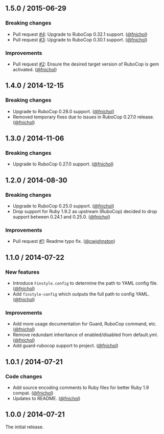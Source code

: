 ## 1.5.0 / 2015-06-29

### Breaking changes

* Pull request [#4][]: Upgrade to RuboCop 0.32.1 support. ([@fnichol][])
* Pull request [#3][]: Upgrade to RuboCop 0.30.1 support. ([@fnichol][])

### Improvements

* Pull request [#2][]: Ensure the desired target version of RuboCop is gem activated. ([@fnichol][])


## 1.4.0 / 2014-12-15

### Breaking changes

* Upgrade to RuboCop 0.28.0 support. ([@fnichol][])
* Removed temporary fixes due to issues in RuboCop 0.27.0 release. ([@fnichol][])


## 1.3.0 / 2014-11-06

### Breaking changes

* Upgrade to RuboCop 0.27.0 support. ([@fnichol][])


## 1.2.0 / 2014-08-30

### Breaking changes

* Upgrade to RuboCop 0.25.0 support. ([@fnichol][])
* Drop support for Ruby 1.9.2 as upstream (RuboCop) decided to drop support between 0.24.1 and 0.25.0. ([@fnichol][])

### Improvements

* Pull request [#1][]: Readme typo fix. ([@cwjohnston][])


## 1.1.0 / 2014-07-22

### New features

* Introduce `Finstyle.config` to determine the path to YAML config file. ([@fnichol][])
* Add `finstyle-config` which outputs the full path to config YAML. ([@fnichol][])

### Improvements

* Add more usage documentation for Guard, RuboCop command, etc. ([@fnichol][])
* Remove redundant inheritance of enabled/disabled from default.yml. ([@fnichol][])
* Add guard-rubocop support to project. ([@fnichol][])


## 1.0.1 / 2014-07-21

### Code changes

* Add source encoding comments to Ruby files for better Ruby 1.9 compat. ([@fnichol][])
* Updates to README. ([@fnichol][])


## 1.0.0 / 2014-07-21

The initial release.

<!--- The following link definition list is generated by PimpMyChangelog --->
[#1]: https://github.com/fnichol/finstyle/issues/1
[#2]: https://github.com/fnichol/finstyle/issues/2
[#3]: https://github.com/fnichol/finstyle/issues/3
[#4]: https://github.com/fnichol/finstyle/issues/4
[@cwjohnston]: https://github.com/cwjohnston
[@fnichol]: https://github.com/fnichol
